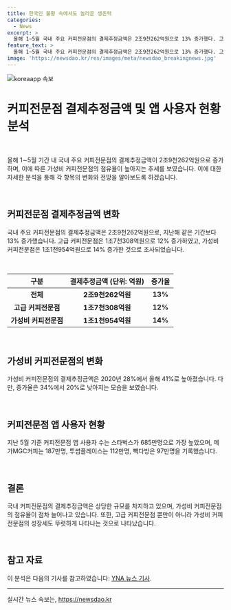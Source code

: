 ```yaml
---
title: 한국인 불황 속에서도 놀라운 생존력
categories:
  - News
excerpt: >
  올해 1∼5월 국내 주요 커피전문점의 결제추정금액은 2조9천262억원으로 13% 증가했다. 고급 커피전문점의 결제금액은 1조7천308억원으로 12% 늘었고, 가성비 커피전문점은 1조1천954억원으로 14% 증가한 것으로 나타났다. 가성비 커피전문점의 점유율은 41%로 올라섰으나 증가율은 20%포인트 감소했다. 스타벅스는 앱 사용자 수가 685만명으로 가장 많았다.
feature_text: >
  올해 1∼5월 국내 주요 커피전문점의 결제추정금액은 2조9천262억원으로 13% 증가했다. 고급 커피전문점의 결제금액은 1조7천308억원으로 12% 늘었고, 가성비 커피전문점은 1조1천954억원으로 14% 증가한 것으로 나타났다. 가성비 커피전문점의 점유율은 41%로 올라섰으나 증가율은 20%포인트 감소했다. 스타벅스는 앱 사용자 수가 685만명으로 가장 많았다.
image: 'https://newsdao.kr/res/images/meta/newsdao_breakingnews.jpg'
---
```


<p><img src="https://newsdao.kr/res/images/meta/newsdao_breakingnews.jpg" alt="koreaapp 속보" /></p>

<h1 data-ke-size="size26">커피전문점 결제추정금액 및 앱 사용자 현황 분석</h1>

<p data-ke-size="size16">&nbsp;</p>

<p data-ke-size="size16">올해 1∼5월 기간 내 국내 주요 커피전문점의 결제추정금액이 2조9천262억원으로 증가하며, 이에 따른 가성비 커피전문점의 점유율이 높아지는 추세를 보였습니다. 이에 대한 자세한 분석을 통해 각 항목의 변화와 전망을 알아보도록 하겠습니다.</p>

<p data-ke-size="size16">&nbsp;</p>

<h2 data-ke-size="size24">커피전문점 결제추정금액 변화</h2>

<p data-ke-size="size16">국내 주요 커피전문점의 결제추정금액은 2조9천262억원으로, 지난해 같은 기간보다 13% 증가했습니다. 고급 커피전문점은 1조7천308억원으로 12% 증가하였고, 가성비 커피전문점은 1조1천954억원으로 14% 증가한 것으로 조사되었습니다.</p>

<p data-ke-size="size16">&nbsp;</p>

<table>
    <thead>
        <tr>
            <th style="text-align: center;">구분</th>
            <th style="text-align: center;">결제추정금액 (단위: 억원)</th>
            <th style="text-align: center;">증가율</th>
        </tr>
    </thead>
    <tbody>
        <tr>
            <td style="text-align: center;"><b>전체</b></td>
            <td style="text-align: center;"><b>2조9천262억원</b></td>
            <td style="text-align: center;"><b>13%</b></td>
        </tr>
        <tr>
            <td style="text-align: center;"><b>고급 커피전문점</b></td>
            <td style="text-align: center;"><b>1조7천308억원</b></td>
            <td style="text-align: center;"><b>12%</b></td>
        </tr>
        <tr>
            <td style="text-align: center;"><b>가성비 커피전문점</b></td>
            <td style="text-align: center;"><b>1조1천954억원</b></td>
            <td style="text-align: center;"><b>14%</b></td>
        </tr>
    </tbody>
</table>

<p data-ke-size="size16">&nbsp;</p>

<h2 data-ke-size="size24">가성비 커피전문점의 변화</h2>

<p data-ke-size="size16">가성비 커피전문점의 결제추정금액은 2020년 28%에서 올해 41%로 높아졌습니다. 다만, 증가율은 34%에서 20%로 낮아지는 모습을 보였습니다.</p>

<p data-ke-size="size16">&nbsp;</p>

<h2 data-ke-size="size24">커피전문점 앱 사용자 현황</h2>

<p data-ke-size="size16">지난 5월 기준 커피전문점 앱 사용자 수는 스타벅스가 685만명으로 가장 높았으며, 메가MGC커피는 187만명, 투썸플레이스는 112만명, 빽다방은 97만명을 기록했습니다.</p>

<p data-ke-size="size16">&nbsp;</p>

<h2 data-ke-size="size24">결론</h2>

<p data-ke-size="size16">국내 커피전문점의 결제추정금액은 상당한 규모를 차지하고 있으며, 가성비 커피전문점의 점유율이 점차 늘어나고 있습니다. 또한, 고급 커피전문점 뿐만이 아니라 가성비 커피전문점의 성장세도 뚜렷하게 나타나는 것으로 나타났습니다.</p>

<p data-ke-size="size16">&nbsp;</p>

<h2 data-ke-size="size24">참고 자료</h2>

<p data-ke-size="size16">이 분석은 다음의 기사를 참고하였습니다: <a href="https://www.yna.co.kr/view/AKR20210625048800030" target="_blank" rel="noopener">YNA 뉴스 기사</a>.</p>

<p><hr></p>
실시간 뉴스 속보는, <a href="https://newsdao.kr" rel="dofollow">https://newsdao.kr</a>


